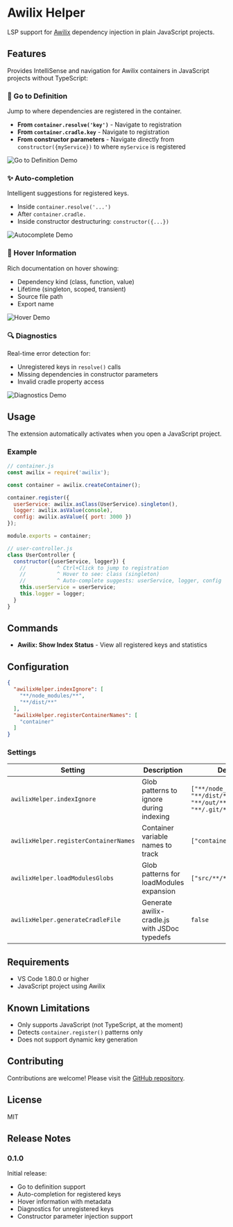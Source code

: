 # Awilix Helper

LSP support for [Awilix](https://github.com/jeffijoe/awilix) dependency injection in plain JavaScript projects.

## Features

Provides IntelliSense and navigation for Awilix containers in JavaScript projects without TypeScript:

### 🎯 Go to Definition
Jump to where dependencies are registered in the container.

- **From `container.resolve('key')`** - Navigate to registration
- **From `container.cradle.key`** - Navigate to registration
- **From constructor parameters** - Navigate directly from `constructor({myService})` to where `myService` is registered

![Go to Definition Demo](https://raw.githubusercontent.com/your-username/awilix-helper/main/images/goto-definition.gif)

### ✨ Auto-completion
Intelligent suggestions for registered keys.

- Inside `container.resolve('...')`
- After `container.cradle.`
- Inside constructor destructuring: `constructor({...})`

![Autocomplete Demo](https://raw.githubusercontent.com/your-username/awilix-helper/main/images/autocomplete.gif)

### 📖 Hover Information
Rich documentation on hover showing:
- Dependency kind (class, function, value)
- Lifetime (singleton, scoped, transient)
- Source file path
- Export name

![Hover Demo](https://raw.githubusercontent.com/your-username/awilix-helper/main/images/hover.gif)

### 🔍 Diagnostics
Real-time error detection for:
- Unregistered keys in `resolve()` calls
- Missing dependencies in constructor parameters
- Invalid cradle property access

![Diagnostics Demo](https://raw.githubusercontent.com/your-username/awilix-helper/main/images/diagnostics.gif)

## Usage

The extension automatically activates when you open a JavaScript project.

### Example

```javascript
// container.js
const awilix = require('awilix');

const container = awilix.createContainer();

container.register({
  userService: awilix.asClass(UserService).singleton(),
  logger: awilix.asValue(console),
  config: awilix.asValue({ port: 3000 })
});

module.exports = container;
```

```javascript
// user-controller.js
class UserController {
  constructor({userService, logger}) {
    //          ^ Ctrl+Click to jump to registration
    //          ^ Hover to see: class (singleton)
    //          ^ Auto-complete suggests: userService, logger, config
    this.userService = userService;
    this.logger = logger;
  }
}
```

## Commands

- **Awilix: Show Index Status** - View all registered keys and statistics

## Configuration

```json
{
  "awilixHelper.indexIgnore": [
    "**/node_modules/**",
    "**/dist/**"
  ],
  "awilixHelper.registerContainerNames": [
    "container"
  ]
}
```

### Settings

| Setting | Description | Default |
|---------|-------------|---------|
| `awilixHelper.indexIgnore` | Glob patterns to ignore during indexing | `["**/node_modules/**", "**/dist/**", "**/out/**", "**/.git/**"]` |
| `awilixHelper.registerContainerNames` | Container variable names to track | `["container"]` |
| `awilixHelper.loadModulesGlobs` | Glob patterns for loadModules expansion | `["src/**/*.js"]` |
| `awilixHelper.generateCradleFile` | Generate awilix-cradle.js with JSDoc typedefs | `false` |

## Requirements

- VS Code 1.80.0 or higher
- JavaScript project using Awilix

## Known Limitations

- Only supports JavaScript (not TypeScript, at the moment)
- Detects `container.register()` patterns only
- Does not support dynamic key generation

## Contributing

Contributions are welcome! Please visit the [GitHub repository](https://github.com/your-username/awilix-helper).

## License

MIT

## Release Notes

### 0.1.0

Initial release:
- Go to definition support
- Auto-completion for registered keys
- Hover information with metadata
- Diagnostics for unregistered keys
- Constructor parameter injection support
